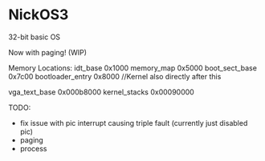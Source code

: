 # NickOS3
32-bit basic OS

Now with paging! (WIP)

Memory Locations:
idt_base            0x1000
memory_map          0x5000 
boot_sect_base      0x7c00
bootloader_entry    0x8000 //Kernel also directly after this

vga_text_base       0x000b8000
kernel_stacks       0x00090000

TODO:
* fix issue with pic interrupt causing triple fault (currently just disabled pic)
* paging
* process
